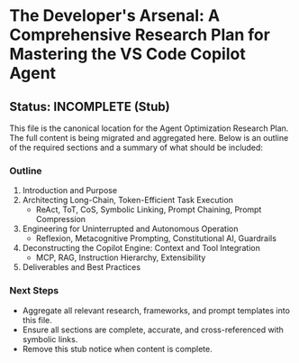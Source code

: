 
# The Developer's Arsenal: A Comprehensive Research Plan for Mastering the VS Code Copilot Agent

<!--
This document is a core research artifact for the DNDAI project. It is not runnable code, but a comprehensive research and planning reference. For symbolic reference, use *OPT_PLAN* as defined in .github/copilot-instructions.md.
-->

## Status: INCOMPLETE (Stub)

This file is the canonical location for the Agent Optimization Research Plan. The full content is being migrated and aggregated here. Below is an outline of the required sections and a summary of what should be included:

### Outline

1. Introduction and Purpose
2. Architecting Long-Chain, Token-Efficient Task Execution
   - ReAct, ToT, CoS, Symbolic Linking, Prompt Chaining, Prompt Compression
3. Engineering for Uninterrupted and Autonomous Operation
   - Reflexion, Metacognitive Prompting, Constitutional AI, Guardrails
4. Deconstructing the Copilot Engine: Context and Tool Integration
   - MCP, RAG, Instruction Hierarchy, Extensibility
5. Deliverables and Best Practices

### Next Steps

- Aggregate all relevant research, frameworks, and prompt templates into this file.
- Ensure all sections are complete, accurate, and cross-referenced with symbolic links.
- Remove this stub notice when content is complete.

